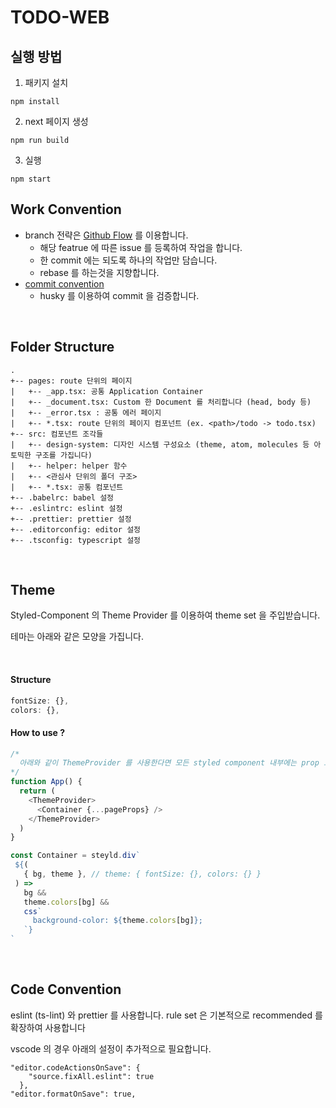 # TODO-WEB

## 실행 방법

1. 패키지 설치

  ```shell
  npm install
  ```

2. next 페이지 생성

  ```shell
  npm run build
  ```

3. 실행

  ```shell
  npm start
  ```

## Work Convention

- branch 전략은 [Github Flow](https://guides.github.com/introduction/flow/) 를 이용합니다.
  - 해당 featrue 에 따른 issue 를 등록하여 작업을 합니다.
  - 한 commit 에는 되도록 하나의 작업만 담습니다.
  - rebase 를 하는것을 지향합니다.
- [commit convention](https://blog.ull.im/engineering/2019/03/10/logs-on-git.html)
  - husky 를 이용하여 commit 을 검증합니다.

<br />

## Folder Structure

```text
.
+-- pages: route 단위의 페이지
|   +-- _app.tsx: 공통 Application Container
|   +-- _document.tsx: Custom 한 Document 를 처리합니다 (head, body 등)
|   +-- _error.tsx : 공통 에러 페이지
|   +-- *.tsx: route 단위의 페이지 컴포넌트 (ex. <path>/todo -> todo.tsx)
+-- src: 컴포넌트 조각들
|   +-- design-system: 디자인 시스템 구성요소 (theme, atom, molecules 등 아토믹한 구조를 가집니다)
|   +-- helper: helper 함수
|   +-- <관심사 단위의 폴더 구조>
|   +-- *.tsx: 공통 컴포넌트
+-- .babelrc: babel 설정
+-- .eslintrc: eslint 설정
+-- .prettier: prettier 설정
+-- .editorconfig: editor 설정
+-- .tsconfig: typescript 설정
```

<br />

## Theme

Styled-Component 의 Theme Provider 를 이용하여 theme set 을 주입받습니다.

테마는 아래와 같은 모양을 가집니다.

<br />

#### Structure

```js
fontSize: {},
colors: {},
```

#### How to use ?

```js
/* 
  아래와 같이 ThemeProvider 를 사용한다면 모든 styled component 내부에는 prop 으로 theme 가 내려옵니다.
*/
function App() {
  return (
    <ThemeProvider>
      <Container {...pageProps} />
    </ThemeProvider>
  )
}

const Container = steyld.div`
 ${(
   { bg, theme }, // theme: { fontSize: {}, colors: {} }
 ) =>
   bg &&
   theme.colors[bg] &&
   css`
     background-color: ${theme.colors[bg]};
   `}
`
```

<br />

## Code Convention

eslint (ts-lint) 와 prettier 를 사용합니다.
rule set 은 기본적으로 recommended 를 확장하여 사용합니다

vscode 의 경우 아래의 설정이 추가적으로 필요합니다.

```text
"editor.codeActionsOnSave": {
    "source.fixAll.eslint": true
  },
"editor.formatOnSave": true,
```
